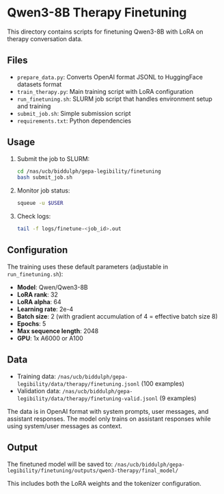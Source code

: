 # Qwen3-8B Therapy Finetuning

This directory contains scripts for finetuning Qwen3-8B with LoRA on therapy conversation data.

## Files

- `prepare_data.py`: Converts OpenAI format JSONL to HuggingFace datasets format
- `train_therapy.py`: Main training script with LoRA configuration  
- `run_finetuning.sh`: SLURM job script that handles environment setup and training
- `submit_job.sh`: Simple submission script
- `requirements.txt`: Python dependencies

## Usage

1. Submit the job to SLURM:
   ```bash
   cd /nas/ucb/biddulph/gepa-legibility/finetuning
   bash submit_job.sh
   ```

2. Monitor job status:
   ```bash
   squeue -u $USER
   ```

3. Check logs:
   ```bash
   tail -f logs/finetune-<job_id>.out
   ```

## Configuration

The training uses these default parameters (adjustable in `run_finetuning.sh`):

- **Model**: Qwen/Qwen3-8B
- **LoRA rank**: 32
- **LoRA alpha**: 64  
- **Learning rate**: 2e-4
- **Batch size**: 2 (with gradient accumulation of 4 = effective batch size 8)
- **Epochs**: 5
- **Max sequence length**: 2048
- **GPU**: 1x A6000 or A100

## Data

- Training data: `/nas/ucb/biddulph/gepa-legibility/data/therapy/finetuning.jsonl` (100 examples)
- Validation data: `/nas/ucb/biddulph/gepa-legibility/data/therapy/finetuning-valid.jsonl` (9 examples)

The data is in OpenAI format with system prompts, user messages, and assistant responses. The model only trains on assistant responses while using system/user messages as context.

## Output

The finetuned model will be saved to:
`/nas/ucb/biddulph/gepa-legibility/finetuning/outputs/qwen3-therapy/final_model/`

This includes both the LoRA weights and the tokenizer configuration.